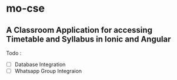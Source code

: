 # mo-cse
## A Classroom Application for accessing Timetable and Syllabus in Ionic and Angular
Todo :  
- [ ] Database Integration  
- [ ] Whatsapp Group Integraion
